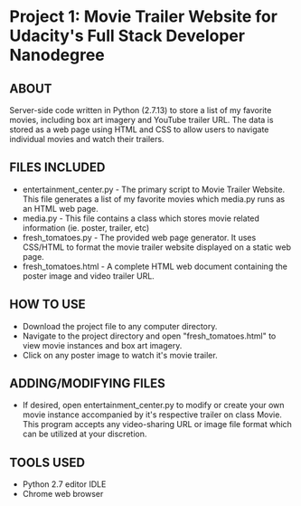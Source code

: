 # Project 1: Movie Trailer Website for Udacity's Full Stack Developer Nanodegree
## ABOUT

Server-side code written in Python (2.7.13) to store a list of my favorite movies, including box art imagery and YouTube trailer URL.
The data is stored as a web page using HTML and CSS to allow users to navigate individual movies and watch their trailers.

## FILES INCLUDED

- entertainment_center.py - The primary script to Movie Trailer Website. This file generates a list of my favorite movies which media.py runs as an HTML web page.
- media.py - This file contains a class which stores movie related information (ie. poster, trailer, etc)
- fresh_tomatoes.py - The provided web page generator. It uses CSS/HTML to format the movie trailer website displayed on a static web page.
- fresh_tomatoes.html - A complete HTML web document containing the poster image and video trailer URL.

## HOW TO USE

- Download the project file to any computer directory.
- Navigate to the project directory and open "fresh_tomatoes.html" to view movie instances and box art imagery.
- Click on any poster image to watch it's movie trailer.

## ADDING/MODIFYING FILES

- If desired, open entertainment_center.py to modify or create your own movie instance accompanied by it's respective trailer on class Movie. This program accepts any video-sharing URL or image file format which can be utilized at your discretion.

## TOOLS USED

- Python 2.7 editor IDLE
- Chrome web browser
